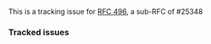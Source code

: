 This is a tracking issue for [RFC 496](https://docs.google.com/document/d/1fknr3NQGmwbKCfnF3Bcr-tYzV-TeuAGq-_Tm2-z_09M/edit#), a sub-RFC of #25348 

<!-- OPTIONAL LABEL: okr/ci-downtime -->
<!-- OPTIONAL LABEL: RFC-495 -->

### Tracked issues

<!-- BEGIN WORK -->
<!-- END WORK -->

